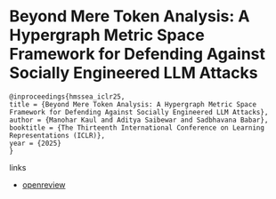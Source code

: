 # Beyond Mere Token Analysis: A Hypergraph Metric Space Framework for Defending Against Socially Engineered LLM Attacks

```
@inproceedings{hmssea_iclr25,
title = {Beyond Mere Token Analysis: A Hypergraph Metric Space Framework for Defending Against Socially Engineered LLM Attacks},
author = {Manohar Kaul and Aditya Saibewar and Sadbhavana Babar},
booktitle = {The Thirteenth International Conference on Learning Representations (ICLR)},
year = {2025}
}
```

links
- [openreview](https://openreview.net/forum?id=rnJxelIZrq)
